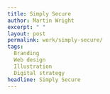 ```yaml
---
title: Simply Secure
author: Martin Wright
excerpt: " "
layout: post
permalink: work/simply-secure/
tags:
  Branding
  Web design
  Illustration
  Digital strategy
headline: Simply Secure
---
```

